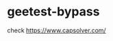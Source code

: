 # geetest-bypass
check https://www.capsolver.com/ 





















                                                                                                                                                                  
